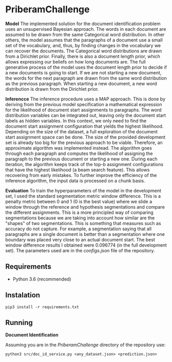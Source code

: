 # PriberamChallenge

**Model**
The implemented solution for the document identification problem uses an unsupervised Bayesian approach. The words in each document are assumed to be drawn from the same Categorical word distribution. In other others, the model assumes that the paragraphs of a document use a small set of the vocabulary, and, thus, by finding changes in the vocabulary we can recover the documents. The Categorical word distributions are drawn from a Dirichlet prior. Finally, there is also a document length prior, which allows expressing our beliefs on how long documents are. The full generative process of the model uses the document length prior to decide if a new documents is going to start. If we are not starting a new document, the words for the next paragraph are drawn from the same word distribution as the previous paragraph. When starting a new document, a new word distribution is drawn from the Dirichlet prior.

**Inferencce**
The inference procedure uses a MAP approach. This is done by deriving from the previous model specification a mathematical expression for the likelihood of document start assignments to paragraphs. The word distribution variables can be integrated out, leaving only the document start labels as hidden variables. In this context, we only need to find the document start assignment configuration that yields the highest likelihood. Depending on the size of the dataset, a full exploration of the document start assignment space can be done. The size of the provided development set is already too big for the previous approach to be viable. Therefore, an approximate algorithm was implemented instead. The algorithm goes through each paragraph and computes the likelihood of assigning the paragraph to the previous document or starting a new one. During each iteration, the algorithm keeps track of the top-b assignment configurations that have the highest likelihood (a beam search feature). This allows recovering from early mistakes. To further improve the efficiency of the inference algorithm, the input data is processed on a chunk basis.

**Evaluation**
To train the hyperparameters of the model in the development set, I used the standard segmentation metric window difference. This is a penalty metric between 0 and 1 (0 is the best value) where we slide a window through the reference and hypothesis segmentations and compare the different assignments. This is a more principled way of comparing segmentations because we are taking into account how similar are the "shapes" of two segmentations. This is something that measures such as accuracy do not capture. For example, a segmentation saying that all paragraphs are a single document is better than a segmentation where one boundary was placed very close to an actual document start. The best window difference results I obtained were 0.096774 (in the full development set). The parameters used are in the *configs.json* file of the repository.

## Requirements
- Python 3.6 (recommended)

## Instalation

`pip3 install -r requirements.txt`

## Running

**Document Identification**

Assuming you are in the *PriberamChallenge* directory of the repository use:

`python3 src/doc_id_service.py <any_dataset.json> <prediction.json>`